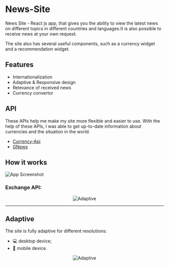 
# News-Site

News Site - React js app, that  gives you the ability to view the latest news on different topics in different countries and languages.It is also possible to receive news at your own request.

The site also has several useful components, such as a currency widget and a recommendation widget.



## Features

- Internationalization
- Adaptive & Responsive design
- Relevance of received news
- Сurrency convertor


## API

These APIs help me make my site more flexible and easier to use. With the help of these APIs, I was able to get up-to-date information about currencies and the situation in the world.

- [Currency-Api](https://github.com/fawazahmed0/currency-api#readme)
- [GNews](https://gnews.io/)



## How it works

![App Screenshot](https://github.com/Neim4n/Readme-Files/blob/main/News-Site-Newsapi.gif)


 
### Exchange API:


 <p align="center"> 
    <img src="https://github.com/Neim4n/Readme-Files/blob/main/News-Site-ExchangeAPI.gif" alt="Adaptive">
 </p>
 
 <hr>
 
## Adaptive
The site is fully adaptive for different resolutions:  
- 💻 desktop device;  
- 📱 mobile device.  
 <p align="center"> 
    <img src="https://github.com/Neim4n/Readme-Files/blob/main/News-Site-Adaptivewebm.gif" alt="Adaptive">
 </p>
